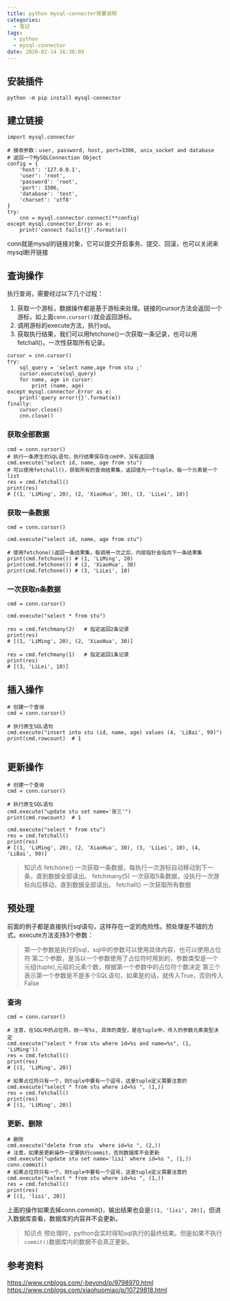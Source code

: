 ```yaml
---
title: python mysql-connector简要说明
categories:
  - 笔记
tags:
  - python
  - mysql-connector
date: 2020-02-14 16:38:09
---
```


## 安装插件
```
python -m pip install mysql-connector
```

## 建立链接
```
import mysql.connector
 
# 接收参数：user, password, host, port=3306, unix_socket and database
# 返回一个MySQLConnection Object
config = {
    'host': '127.0.0.1',
    'user': 'root',
    'password': 'root',
    'port': 3306,
    'database': 'test',
    'charset': 'utf8'
}
try:
    cnn = mysql.connector.connect(**config)
except mysql.connector.Error as e:
    print('connect fails!{}'.format(e))

```
conn就是mysql的链接对象，它可以提交开启事务、提交、回滚，也可以关闭来mysql断开链接

## 查询操作
执行查询，需要经过以下几个过程：
1. 获取一个游标，数据操作都是基于游标来处理。链接的cursor方法会返回一个游标，如上面`conn.cursor()`就会返回游标。
2. 调用游标的execute方法，执行sql。
3. 获取执行结果，我们可以用fetchone()一次获取一条记录，也可以用fetchall()，一次性获取所有记录。
```
cursor = cnn.cursor()
try:
    sql_query = 'select name,age from stu ;'
    cursor.execute(sql_query)
    for name, age in cursor:
        print (name, age)
except mysql.connector.Error as e:
    print('query error!{}'.format(e))
finally:
    cursor.close()
    cnn.close()
```

<!-- more -->

### 获取全部数据
```
cmd = conn.cursor()
# 执行一条原生的SQL语句，执行结果保存在cmd中，没有返回值
cmd.execute("select id, name, age from stu")
# 可以使用fetchall()，获取所有的查询结果集，返回值为一个tuple，每一个元素是一个list
res = cmd.fetchall()
print(res)
# [(1, 'LiMing', 20), (2, 'XiaoHua', 30), (3, 'LiLei', 10)]

```

### 获取一条数据
```
cmd = conn.cursor()
 
cmd.execute("select id, name, age from stu")
 
# 使用fetchone()返回一条结果集，每调用一次之后，内部指针会指向下一条结果集
print(cmd.fetchone()) # (1, 'LiMing', 20)
print(cmd.fetchone()) # (2, 'XiaoHua', 30)
print(cmd.fetchone()) # (3, 'LiLei', 10)

```

### 一次获取n条数据
```
cmd = conn.cursor()
 
cmd.execute("select * from stu")
 
res = cmd.fetchmany(2)   # 指定返回2条记录
print(res)
# [(1, 'LiMing', 20), (2, 'XiaoHua', 30)]
 
res = cmd.fetchmany(1)   # 指定返回1条记录
print(res)
# [(3, 'LiLei', 10)]
```

## 插入操作
```
# 创建一个查询
cmd = conn.cursor()
 
# 执行原生SQL语句
cmd.execute("insert into stu (id, name, age) values (4, 'LiBai', 99)")
print(cmd.rowcount)  # 1
 
```

## 更新操作
```
# 创建一个查询
cmd = conn.cursor()
 
# 执行原生SQL语句
cmd.execute("update stu set name='张三'")
print(cmd.rowcount)  # 1
 
cmd.execute("select * from stu")
res = cmd.fetchall()
print(res)
# [(1, 'LiMing', 20), (2, 'XiaoHua', 30), (3, 'LiLei', 10), (4, 'LiBai', 99)]
```

>知识点
fetchone() 一次获取一条数据，每执行一次游标自动移动到下一条，直到数据全部读出。
fetchmany(5) 一次获取5条数据，没执行一次游标向后移动，直到数据全部读出。
fetchall() 一次获取所有数据

## 预处理
前面的例子都是直接执行sql语句，这样存在一定的危险性。预处理是不错的方式。execute方法支持3个参数：

> 第一个参数是执行的sql，sql中的参数可以使用具体内容，也可以使用占位符
> 第二个参数，是当以一个参数使用了占位符时用到的，参数类型是一个元组(tuple),元祖的元素个数，根据第一个参数中的占位符个数决定
> 第三个表示第一个参数是不是多个SQL语句，如果是的话，就传入True，否则传入False


### 查询

```
cmd = conn.cursor()
 
# 注意，在SQL中的占位符，统一写%s, 具体的类型，是在tuple中，传入的参数元素类型决定
cmd.execute("select * from stu where id=%s and name=%s", (1, 'LiMing'))
res = cmd.fetchall()
print(res)
# [(1, 'LiMing', 20)]

# 如果占位符只有一个，则tuple中要有一个逗号，这是tuple定义需要注意的
cmd.execute("select * from stu where id=%s ", (1,))
res = cmd.fetchall()
print(res)
# [(1, 'LiMing', 20)]

```

### 更新、删除

```
# 删除
cmd.execute("delete from stu  where id=%s ", (2,))
# 注意，如果是更新操作一定要执行commit，否则数据库不会更新
cmd.execute("update stu set name='lisi' where id=%s ", (1,))
conn.commit()
# 如果占位符只有一个，则tuple中要有一个逗号，这是tuple定义需要注意的
cmd.execute("select * from stu where id=%s ", (1,))
res = cmd.fetchall()
print(res)
# [(1, 'lisi', 20)]
```
上面的操作如果去掉conn.commit()，输出结果也会是`[(1, 'lisi', 20)]`，但进入数据库查看，数据库的内容并不会更新。

> 知识点
预处理时，python会实时得知sql执行的最终结果。但是如果不执行`commit()`数据库内的数据不会真正更新。


## 参考资料
https://www.cnblogs.com/-beyond/p/9798970.html
https://www.cnblogs.com/xiaohuomiao/p/10729818.html